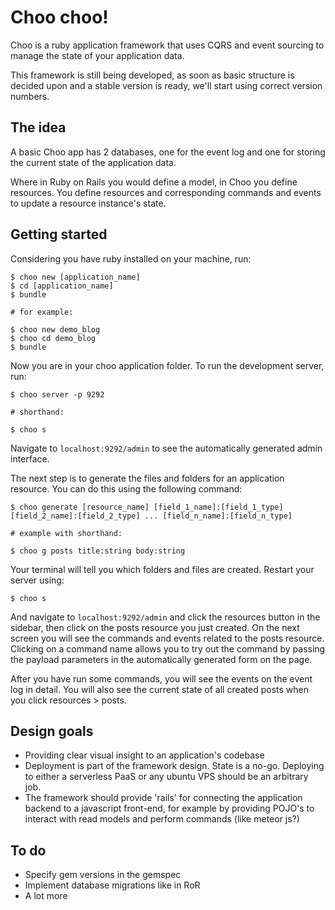 # Choo choo!

Choo is a ruby application framework that uses CQRS and event sourcing to manage the state of your application data.

This framework is still being developed, as soon as basic structure is decided upon and a stable version is ready, we'll start using correct version numbers.


## The idea

A basic Choo app has 2 databases, one for the event log and one for storing the current state of the application data.

Where in Ruby on Rails you would define a model, in Choo you define resources. You define resources and corresponding commands and events to update a resource instance's state.



## Getting started

Considering you have ruby installed on your machine, run:

```
$ choo new [application_name]
$ cd [application_name]
$ bundle

# for example:

$ choo new demo_blog
$ choo cd demo_blog
$ bundle

```

Now you are in your choo application folder. To run the development server, run:

```
$ choo server -p 9292

# shorthand: 

$ choo s
```

Navigate to `localhost:9292/admin` to see the automatically generated admin interface.

The next step is to generate the files and folders for an application resource. You can do this using the following command:

```
$ choo generate [resource_name] [field_1_name]:[field_1_type] [field_2_name]:[field_2_type] ... [field_n_name]:[field_n_type]

# example with shorthand: 

$ choo g posts title:string body:string
```

Your terminal will tell you which folders and files are created. Restart your server using:

```
$ choo s
```

And navigate to `localhost:9292/admin` and click the resources button in the sidebar, then click on the posts resource you just created. On the next screen you will see the commands and events related to the posts resource. Clicking on a command name allows you to try out the command by passing the payload parameters in the automatically generated form on the page.

After you have run some commands, you will see the events on the event log in detail. You will also see the current state of all created posts when you click resources > posts.

## Design goals

- Providing clear visual insight to an application's codebase
- Deployment is part of the framework design. State is a no-go. Deploying to either a serverless PaaS or any ubuntu VPS should be an arbitrary job.
- The framework should provide 'rails' for connecting the application backend to a javascript front-end, for example by providing POJO's to interact with read models and perform commands (like meteor js?)

## To do

- Specify gem versions in the gemspec
- Implement database migrations like in RoR
- A lot more